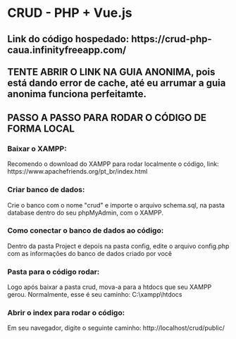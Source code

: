 # CRUD - PHP + Vue.js

<h2>Link do código hospedado: https://crud-php-caua.infinityfreeapp.com/ 
<br>
<br>
TENTE ABRIR O LINK NA GUIA ANONIMA, pois está dando error de cache, até eu arrumar a guia anonima funciona perfeitamte.
</h2>

<h2>PASSO A PASSO PARA RODAR O CÓDIGO DE FORMA LOCAL</h2>

<h3>Baixar o XAMPP:</h3>
<p>Recomendo o download do XAMPP para rodar localmente o código, link: https://www.apachefriends.org/pt_br/index.html</p>

<h3>Criar banco de dados:</h3>

<p>Crie o banco com o nome "crud" e importe o arquivo schema.sql, na pasta database dentro do seu phpMyAdmin, com o XAMPP.</p>

<h3>Como conectar o banco de dados ao código:</h3>
<p>Dentro da pasta Project e depois na pasta config, edite o arquivo config.php com as informações do banco de dados criado por você</p>

<h3>Pasta para o código rodar:</h3>

<p>Logo após baixar a pasta crud, mova-a para a htdocs que seu XAMPP gerou. Normalmente, esse é seu caminho: C:\xampp\htdocs</p>

<h3>Abrir o index para rodar o código:</h3>

<p>Em seu navegador, digite o seguinte caminho: http://localhost/crud/public/</p>
